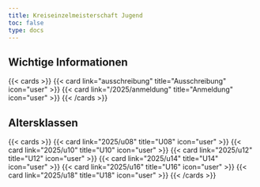 ```yaml
---
title: Kreiseinzelmeisterschaft Jugend
toc: false
type: docs
---
```

## Wichtige Informationen

{{< cards >}}
{{< card link="ausschreibung" title="Ausschreibung" icon="user" >}}
{{< card link="/2025/anmeldung" title="Anmeldung" icon="user" >}}
{{< /cards >}}


## Altersklassen

{{< cards >}}
{{< card link="2025/u08" title="U08" icon="user" >}}
{{< card link="2025/u10" title="U10" icon="user" >}}
{{< card link="2025/u12" title="U12" icon="user" >}}
{{< card link="2025/u14" title="U14" icon="user" >}}
{{< card link="2025/u16" title="U16" icon="user" >}}
{{< card link="2025/u18" title="U18" icon="user" >}}
{{< /cards >}}
